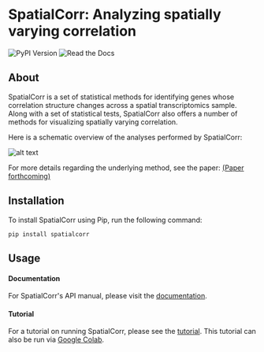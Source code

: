 # SpatialCorr: Analyzing spatially varying correlation 
  
![PyPI Version](https://img.shields.io/pypi/v/spatialcorr)
![Read the Docs](https://readthedocs.org/projects/spatialcorr/badge/?version=latest)

## About

SpatialCorr is a set of statistical methods for identifying genes whose correlation structure changes across a spatial transcriptomics sample. Along with a set of statistical tests, SpatialCorr also offers a number of methods for visualizing spatially varying correlation.

Here is a schematic overview of the analyses performed by SpatialCorr:

![alt text](https://raw.githubusercontent.com/mbernste/spatialcorr/main/imgs/Overview_MainFigure_V3-01.png)

For more details regarding the underlying method, see the paper: [(Paper forthcoming)]()

## Installation

To install SpatialCorr using Pip, run the following command:

`pip install spatialcorr`

## Usage

#### Documentation

For SpatialCorr's API manual, please visit the [documentation](https://spatialcorr.readthedocs.io/en/latest/index.html).

#### Tutorial

For a tutorial on running SpatialCorr, please see the [tutorial](https://github.com/mbernste/spatialcorr/blob/main/tutorial/SpatialCorr_tutorial.ipynb). This tutorial can also be run via [Google Colab](https://colab.research.google.com/drive/199gpNyyM6Jj8k9LLn1d71l_pX16yko60?usp=sharing).
